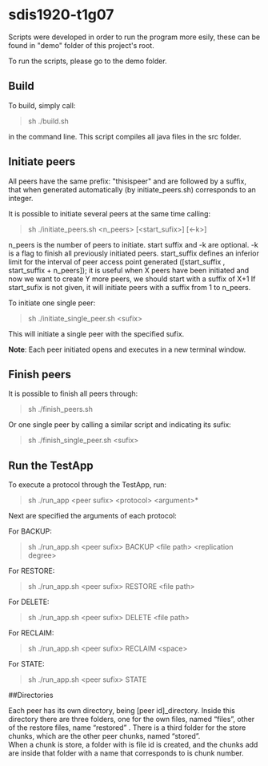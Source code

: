 # sdis1920-t1g07
Scripts were developed in order to run the program more esily, these can be found in "demo" folder of this project's root.

To run the scripts, please go to the demo folder.


## Build
To build, simply call:
  > sh ./build.sh

in the command line. This script compiles all java files in the src folder.


## Initiate peers
All peers have the same prefix: "thisispeer" and are followed by a suffix, that when generated automatically (by initiate_peers.sh) corresponds to an integer.

It is possible to initiate several peers at the same time calling:
 > sh ./initiate_peers.sh <n_peers> [<start_sufix\>] [<-k\>]

n_peers is the number of peers to initiate.
start suffix and -k are optional.
-k is a flag to finish all previously initiated peers.
start_suffix defines an inferior limit for the interval of peer access point generated ([start_suffix , start_suffix + n_peers]); it is useful when X peers have been initiated and now we want to create Y more peers, we should start with a suffix of X+1
If start_sufix is not given, it will initiate peers with a suffix from 1 to n_peers.

To initiate one single peer:
 > sh ./initiate_single_peer.sh <sufix\>

This will initiate a single peer with the specified sufix.

**Note**: Each peer initiated opens and executes in a new terminal window.


## Finish peers 
It is possible to finish all peers through:
 > sh ./finish_peers.sh

Or one single peer by calling a similar script and indicating its sufix:
 > sh ./finish_single_peer.sh <sufix\>


## Run the TestApp
To execute a protocol through the TestApp, run:
 > sh ./run_app <peer sufix\> <protocol\> <argument\>*

Next are specified the arguments of each protocol:

For BACKUP:
 > sh ./run_app.sh <peer sufix\> BACKUP <file path\> <replication degree\>

For RESTORE:
 > sh ./run_app.sh <peer sufix\> RESTORE <file path\>

For DELETE:
 > sh ./run_app.sh <peer sufix\> DELETE <file path\>

For RECLAIM:
 > sh ./run_app.sh <peer sufix\> RECLAIM <space\>

For STATE:
 > sh ./run_app.sh <peer sufix\> STATE

##Directories

Each peer has its own directory, being [peer id]_directory. 
Inside this directory there are three folders, one for the own files, named “files”, other of the restore files, name “restored” .
There is a third folder for the store chunks, which are the other peer chunks, named “stored”.  <br>
When a chunk is store, a folder with is file id is created, and the chunks add are inside that folder with a name that corresponds to is chunk number.


